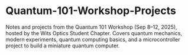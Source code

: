 # Quantum-101-Workshop-Projects
Notes and projects from the Quantum 101 Workshop (Sep 8–12, 2025), hosted by the Wits Optics Student Chapter. Covers quantum mechanics, modern experiments, quantum computing basics, and a microcontroller project to build a miniature quantum computer.

